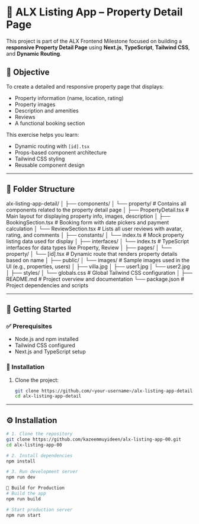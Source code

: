 # 🏡 ALX Listing App – Property Detail Page

This project is part of the ALX Frontend Milestone focused on building a **responsive Property Detail Page** using **Next.js**, **TypeScript**, **Tailwind CSS**, and **Dynamic Routing**.

## 📌 Objective

To create a detailed and responsive property page that displays:
- Property information (name, location, rating)
- Property images
- Description and amenities
- Reviews
- A functional booking section

This exercise helps you learn:
- Dynamic routing with `[id].tsx`
- Props-based component architecture
- Tailwind CSS styling
- Reusable component design

---

## 📁 Folder Structure
alx-listing-app-detail/
│
├── components/
│ └── property/ # Contains all components related to the property detail page
│ ├── PropertyDetail.tsx # Main layout for displaying property info, images, description
│ ├── BookingSection.tsx # Booking form with date pickers and payment calculation
│ └── ReviewSection.tsx # Lists all user reviews with avatar, rating, and comments
│
├── constants/
│ └── index.ts # Mock property listing data used for display
│
├── interfaces/
│ └── index.ts # TypeScript interfaces for data types like Property, Review
│
├── pages/
│ └── property/
│ └── [id].tsx # Dynamic route that renders property details based on name
│
├── public/
│ └── images/ # Sample images used in the UI (e.g., properties, users)
│ ├── villa.jpg
│ ├── user1.jpg
│ └── user2.jpg
│
├── styles/
│ └── globals.css # Global Tailwind CSS configuration
│
├── README.md # Project overview and documentation
└── package.json # Project dependencies and scripts

---

## 🚀 Getting Started

### ✅ Prerequisites
- Node.js and npm installed
- Tailwind CSS configured
- Next.js and TypeScript setup

### 🔧 Installation

1. Clone the project:
   ```bash
   git clone https://github.com/<your-username>/alx-listing-app-detail.git
   cd alx-listing-app-detail


---

## ⚙️ Installation

```bash
# 1. Clone the repository
git clone https://github.com/kazeemmuyideen/alx-listing-app-00.git
cd alx-listing-app-00

# 2. Install dependencies
npm install

# 3. Run development server
npm run dev

🔨 Build for Production
# Build the app
npm run build

# Start production server
npm run start


